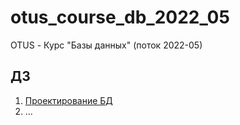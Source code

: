 # otus_course_db_2022_05
OTUS - Курс "Базы данных" (поток 2022-05)

## ДЗ
1. [Проектирование БД](https://github.com/RoIVIan-V/otus_course_db_2022_05/blob/main/01/index.md)
2. ...
